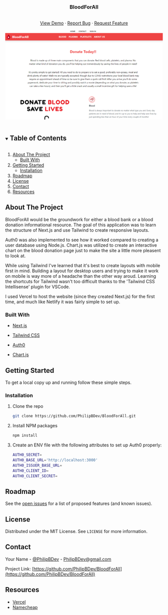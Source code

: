  <h3 align="center">BloodForAll</h3>

  <p align="center">
    <br />
    <a href="https://www.bloodforall.life/">View Demo</a>
    ·
    <a href="https://github.com/PhilipBDev/BloodForAll/issues">Report Bug</a>
    ·
    <a href="https://github.com/PhilipBDev/BloodForAll/issues">Request Feature</a>
    </p>

<p align="center">
  <a href="https://www.bloodforall.life/">
    <img src="./preview.png">
  </a>
</p>

<!-- TABLE OF CONTENTS -->
<details open="open">
  <summary><h2 style="display: inline-block">Table of Contents</h2></summary>
  <ol>
    <li>
      <a href="#about-the-project">About The Project</a>
      <ul>
        <li><a href="#built-with">Built With</a></li>
      </ul>
    </li>
    <li>
      <a href="#getting-started">Getting Started</a>
      <ul>
        <li><a href="#installation">Installation</a></li>
      </ul>
    </li>
    <li><a href="#roadmap">Roadmap</a></li>
    <li><a href="#license">License</a></li>
    <li><a href="#contact">Contact</a></li>
    <li><a href="#resources">Resources</a></li>
  </ol>
</details>

<!-- ABOUT THE PROJECT -->

## About The Project

BloodForAll would be the groundwork for either a blood bank or a blood donation informational resource. The goal of this application was to learn the structure of Next.js and use Tailwind to create responsive layouts.

Auth0 was also implemented to see how it worked compared to creating a user database using Node.js. Chart.js was utilized to create an interactive chart on the blood donation page just to make the site a little more pleasent to look at.

While using Tailwind I've learned that it's best to create layouts with mobile first in mind. Building a layout for desktop users and trying to make it work on mobile is way more of a headache than the other way aroud. Learning the shortcuts for Tailwind wasn't too difficult thanks to the 'Tailwind CSS Intellisense' plugin for VSCode.

I used Vercel to host the website (since they created Next.js) for the first time, and much like Netlify it was fairly simple to set up.

### Built With

- [Next.js](https://nextjs.org/)
- [Tailwind CSS](https://tailwindcss.com/)

- [Auth0](https://auth0.com/)
- [Chart.js](https://www.chartjs.org/)

<!-- GETTING STARTED -->

## Getting Started

To get a local copy up and running follow these simple steps.

### Installation

1. Clone the repo
   ```sh
   git clone https://github.com/PhilipBDev/BloodForAll.git
   ```
2. Install NPM packages
   ```sh
   npm install
   ```
3. Create an ENV file with the following attributes to set up Auth0 properly:

   ```sh
   AUTH0_SECRET=
   AUTH0_BASE_URL='http://localhost:3000'
   AUTH0_ISSUER_BASE_URL=
   AUTH0_CLIENT_ID=
   AUTH0_CLIENT_SECRET=
   ```

<!-- ROADMAP -->

## Roadmap

See the [open issues](https://github.com/PhilipBDev/BloodForAll/issues) for a list of proposed features (and known issues).

<!-- LICENSE -->

## License

Distributed under the MIT License. See `LICENSE` for more information.

<!-- CONTACT -->

## Contact

Your Name - [@PhilipBDev](https://twitter.com/PhilipBDev) - PhilipBDev@gmail.com

Project Link: [https://github.com/PhilipBDev/BloodForAll](https://github.com/PhilipBDev/BloodForAll)

<!-- RESOURCES -->

## Resources

- [Vercel](https://vercel.com/)
- [Namecheap](https://www.namecheap.com/)
